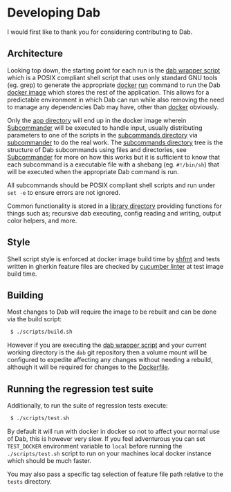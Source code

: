 # Developing Dab

I would first like to thank you for considering contributing to Dab.

## Architecture

Looking top down, the starting point for each run is the [dab wrapper script](./dab) which is a POSIX compliant shell script that uses only standard GNU tools (eg. grep) to generate the appropriate [docker][1] [run][2] command to run the Dab [docker image][3] which stores the rest of the application. This allows for a predictable environment in which Dab can run while also removing the need to manage any dependencies Dab may have, other than [docker][1] obviously.

Only the [app directory](./app) will end up in the docker image wherein [Subcommander][6] will be executed to handle input, usually distributing parameters to one of the scripts in the [subcommands directory](./app/subcommands/) via [subcommander](./app/subcommander.sh) to do the real work. The [subcommands directory](./app/subcommands/) tree is the structure of Dab subcommands using files and directories, see [Subcommander][6] for more on how this works but it is sufficient to know that each subcommand is a executable file with a shebang (eg. `#!/bin/sh`) that will be executed when the appropriate Dab command is run. 

All subcommands should be POSIX compliant shell scripts and run under `set -e` to ensure errors are not ignored.

Common functionality is stored in a [library directory](./app/lib) providing functions for things such as; recursive dab executing, config reading and writing, output color helpers, and more.

## Style

Shell script style is enforced at docker image build time by [shfmt][4] and tests written in gherkin feature files are checked by [cucumber linter][5] at test image build time.

## Building

Most changes to Dab will require the image to be rebuilt and can be done via the build script:

```bash
 $ ./scripts/build.sh
```

However if you are executing the [dab wrapper script](./dab) and your current working directory is the `dab` git repository then a volume mount will be configured to expedite affecting any changes without needing a rebuild, although it will be required for changes to the [Dockerfile](./Dockerfile).

## Running the regression test suite

Additionally, to run the suite of regression tests execute:

```bash
 $ ./scripts/test.sh
```

By default it will run with docker in docker so not to affect your normal use of Dab, this is however very slow. If you feel adventurous you can set `TEST_DOCKER` environment variable to `local` before running the `./scripts/test.sh` script to run on your machines local docker instance which should be much faster.

You may also pass a specific tag selection of feature file path relative to the `tests` directory.

[1]: https://docker.com
[2]: https://docs.docker.com/engine/reference/run
[3]: https://hub.docker.com/r/nekroze/dab
[4]: https://github.com/mvdan/sh
[5]: https://github.com/charlierudolph/cucumber_lint
[6]: https://hub.docker.com/r/nekroze/subcommander
